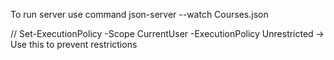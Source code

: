 To run server use command
json-server --watch Courses.json

// Set-ExecutionPolicy -Scope CurrentUser -ExecutionPolicy Unrestricted -> Use this to prevent restrictions